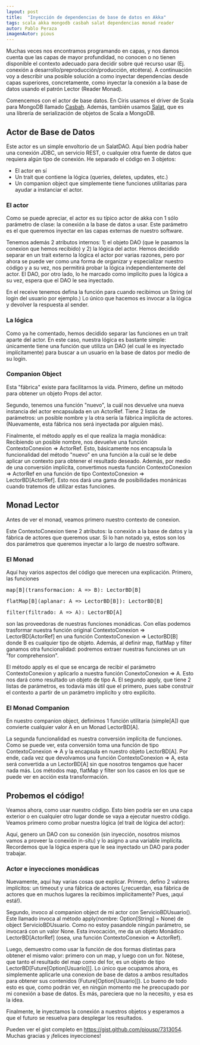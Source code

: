 ```yaml
---
layout: post
title:  "Inyección de dependencias de base de datos en Akka"
tags: scala akka mongodb casbah salat dependencias monad reader
autor: Pablo Peraza
imagenAutor: pious
---
```


<div class="justificado">
  <p>
    Muchas veces nos encontramos programando en capas, y nos damos cuenta que las capas 
    de mayor profundidad, no conocen o no tienen disponible el contexto adecuado
    para decidir sobre qué recurso usar (Ej. conexión a desarrollo/preproducción/producción,
    etcétera). A continuación voy a describir una posible solución a como inyectar 
    dependencias desde capas superiores, concretamente, como inyectar la conexión a la base
    de datos usando el patrón Lector (Reader Monad).
  </p>
  <p>
    Comencemos con el actor de base datos. En Ciris usamos el driver de Scala para 
    MongoDB llamado <a href="http://api.mongodb.org/scala/casbah/2.0/">Casbah</a>. Además,
    también usamos <a href="https://github.com/novus/salat/">Salat</a>, que es una librería
    de serialización de objetos de Scala a MongoDB.
  </p>
  <h2>Actor de Base de Datos</h2>
  <p>
    Este actor es un simple envoltorio de un SalatDAO. Aquí bien podría haber una conexión
    JDBC, un servicio REST, o cualquier otra fuente de datos que requiera algún tipo de
    conexión. He separado el código en 3 objetos:
    <ul>
      <li>El actor en sí</li>
      <li>Un trait que contiene la lógica (queries, deletes, updates, etc.)</li>
      <li>Un companion object que simplemente tiene funciones utilitarias para ayudar a instanciar el actor.</li>
   </ul>   
  </p>  
  <p>
    <h3>El actor</h3>
    <code data-gist-id="7313054" 
    data-gist-file="ServicioBDUsuario.scala"
    data-gist-line="1-15" 
    data-gist-hide-footer="true"></code>
    <p>
      Como se puede apreciar, el actor es su típico actor de akka con 1 sólo parámetro de
      clase: la conexión a la base de datos a usar. Este parámetro es el que queremos
      inyectar en las capas externas de nuestro software.
    </p>
    <p>
      Tenemos además 2 atributos internos: 1) el objeto DAO (que le pasamos la conexion que
      hemos recibido) y 2) la lógica del actor. Hemos decidido separar en un trait externo
      la lógica el actor por varias razones, pero por ahora se puede ver como una forma de organizar y especializar nuestro código y a su vez, nos permitirá probar la lógica
      independientemente del actor. El DAO, por otro lado, lo he marcado como implícito
      pues la lógica a su vez, espera que el DAO le sea inyectado.
    </p>
    <p>
      En el receive tenemos defina la función para cuando recibimos un String (el login del
      usuario por ejemplo.) Lo único que hacemos es invocar a la lógica y devolver la 
      respuesta al sender.
    </p>
  </p>
  <p>
    <h3>La lógica</h3>
    <code data-gist-id="7313054"
    data-gist-file="ServicioBDUsuario.scala" 
    data-gist-line="17-19" 
    data-gist-hide-footer="true"></code>
    <p>
      Como ya he comentado, hemos decidido separar las funciones en un trait aparte del 
      actor. En este caso, nuestra lógica es bastante simple: únicamente tiene una función
      que utiliza un DAO (el cual le es inyectado implícitamente) para buscar a un usuario
      en la base de datos por medio de su login.
    </p>
  </p>  
  <p>
    <h3>Companion Object</h3>
    <code data-gist-id="7313054" 
    data-gist-file="ServicioBDUsuario.scala"
    data-gist-line="21-44" data-gist-hide-footer="true"></code>
    <p>
      Esta "fábrica" existe para facilitarnos la vida. Primero, define un método para obtener
      un objeto Props del actor.
    </p>
    <p>
      Segundo, tenemos una función "nuevo", la cuál nos devuelve una nueva instancia
      del actor encapsulada en un ActorRef. Tiene 2 listas de parámetros: un posible nombre
      y la otra sería la fábrica implícita de actores. (Nuevamente, esta fábrica nos será
      inyectada por alguien más).
    </p>
    <p>
      Finalmente, el método apply es el que realiza la magia monádica: Recibiendo un posible
      nombre, nos devuelve una función ContextoConexion => ActorRef.
      Esto, básicamente nos encapsula la funcionalidad del método "nuevo" en una función a la cuál se le debe aplicar un contexto para obtener el resultado deseado.
      Además, por medio de una conversión implícita, convertimos nuesta función
       ContextoConexion => ActorRef en una función de tipo 
       ContextoConexion => LectorBD[ActorRef]. Esto nos dará una gama de posibilidades 
       monánicas cuando tratemos de utilizar estas funciones.            
    </p>
  </p>

  <h2>Monad Lector</h2>
  <p>
    Antes de ver el monad, veamos primero nuestro contexto de conexion.
  </p>
  <code data-gist-id="7313054" 
  data-gist-file="ContextoConexion.scala"
  data-gist-hide-footer="true"></code>
  <p>
    Este ContextoConexion tiene 2 atributos: la conexión a la base de datos y la fábrica de
    actores que queremos usar. Si lo han notado ya, estos son los dos parámetros que
    queremos inyectar a lo largo de nuestro software.
  </p>
  <p>
    <h3>El Monad</h3>
    <code data-gist-id="7313054" 
  data-gist-file="LectorBD.scala"
  data-gist-line="1-22"
  data-gist-hide-footer="true"></code>
    <p>
      Aquí hay varios aspectos del código que merecen una explicación. Primero, las 
      funciones <pre>map[B](transformacion: A => B): LectorBD[B]</pre>
       <pre>flatMap[B](aplanar: A => LectorBD[B]): LectorBD[B]</pre>
       <pre>filter(filtrado: A => A): LectorBD[A]</pre> 
       son las proveedoras de nuestras funciones monádicas. Con ellas podemos trasformar
       nuestra función original ContextoConexion => LectorBD[ActorRef]
       en una función ContextoConexion => LectorBD[B] donde B es cualquier tipo de objeto.
       Además, al definir map, flatMap y filter ganamos otra funcionalidad: podremos extraer
       nuestras funciones un un "for comprehension".
    </p>
    <p>
      El método apply es el que se encarga de recibir el parámetro ContextoConexion y 
      aplicarlo a nuestra función ConextoConexion => A. Esto nos dará como 
      resultado un objeto de tipo A.
      El segundo apply, que tiene 2 listas de parámetros, es todavía más útil que el primero, pues sabe construir el contexto a partir de un parámetro implicíto y 
      otro explícito.      
    </p>
  </p>
  <p>
    <h3>El Monad Companion</h3>
    <code data-gist-id="7313054" 
  data-gist-file="LectorBD.scala"
  data-gist-line="24-29"
  data-gist-hide-footer="true"></code>
    <p>
      En nuestro companion object, definimos 1 función utilitaria (simple[A]) que convierte
      cualquier valor A en un Monad LectorBD[A].
    </p>
    <p>
      La segunda funcionalidad es nuestra conversión implícita de funciones. Como se 
      puede ver, esta conversión toma una función de tipo ContextoConexion => A y la 
      encapsula en nuestro objeto LectorBD[A]. Por ende, cada vez que devolvamos una 
      función ContextoConexion => A, esta será convertida a un LectorBD[A] sin
      que nosotros tengamos que hacer nada más. Los métodos map, flatMap y filter
      son los casos en los que se puede ver en acción esta transformación.
    </p>
  </p>
  <h2>Probemos el código!</h2>
  <p> Veamos ahora, como usar nuestro código. Esto bien podría ser en una capa exterior o 
    en cualquier otro lugar donde se vaya a ejecutar nuestro código. Veamos primero como
    probar nuestra lógica (el trait de lógica del actor):
  </p>
  <code data-gist-id="7313054" 
  data-gist-file="ServicioBDUsuarioTest.scala"
  data-gist-line="3-14" data-gist-hide-footer="true"></code>
  <p>
    Aquí, genero un DAO con su conexión (sin inyección, nosotros mismos vamos a proveer la 
    conexión in-situ) y lo asigno a una variable implícita. Recordemos que la lógica
    espera que le sea inyectado un DAO para poder trabajar.
  </p>
  <p>
    <h3>Actor e inyecciones monádicas</h3>
    <code data-gist-id="7313054" 
    data-gist-file="ServicioBDUsuarioTest.scala"
    data-gist-line="16-39" data-gist-hide-footer="true"></code>
    <p>
      Nuevamente, aquí hay varias cosas que explicar. Primero, defino 2 valores implícitos:
      un timeout y una fábrica de actores (¿recuerdan, esa fábrica de actores que en 
      muchos lugares la recibimos implicitamente? Pues, ¡aquí está!).
    </p>
    <p>
      Segundo, invoco al companion object de mi actor con ServicioBDUsuario(). Este llamado
      invoca al método apply(nombre: Option[String] = None) de object ServicioBDUsuario. 
      Como no estoy pasandole ningún parámetro, se invocará con un valor None. Esta 
      invocación, me da un objeto Monádico LectorBD[ActorRef] (osea,
      una función ContextoConexion => ActorRef).
    </p>
    <p>
      Luego, demuestro como usar la función de dos formas distintas para obtener el mismo
      valor: primero con un map, y luego con un for. Nótese, que tanto el resultado del
      map como del for, es un objeto de tipo LectorBD[Future[Option[Usuario]]].
      Lo único que ocupamos ahora, es simplemente aplicarle una conexion de base de datos
      a ambos resultados para obtener sus contenidos (Future[Option[Usuario]]). Lo bueno
      de todo esto es que, como podrán ver, en ningún momento me he preocupado
      por mi conexión a base de datos. Es más, pareciera que no la necesito,
       y esa es la idea.
    </p>
    <p>
      Finalmente, le inyectamos la conexión a nuestros objetos y esperamos a que el futuro
      se resuelva para desplegar los resultados.
    </p>
  </p>
  <p>
    Pueden ver el gist completo en <a href="https://gist.github.com/piousp/7313054">https://gist.github.com/piousp/7313054</a>.
    Muchas gracias y ¡felices inyecciones!
  </p>
</div>